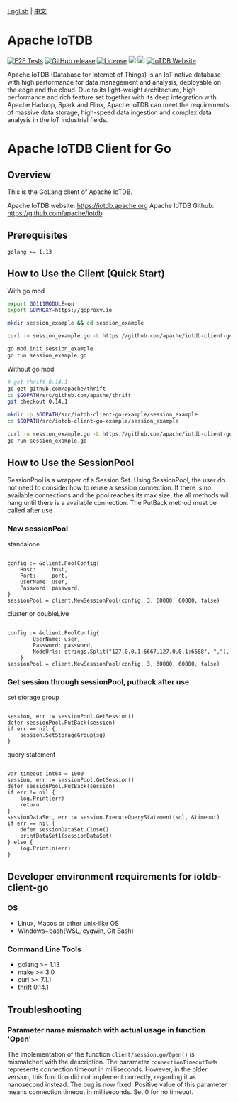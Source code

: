 <!--

    Licensed to the Apache Software Foundation (ASF) under one
    or more contributor license agreements.  See the NOTICE file
    distributed with this work for additional information
    regarding copyright ownership.  The ASF licenses this file
    to you under the Apache License, Version 2.0 (the
    "License"); you may not use this file except in compliance
    with the License.  You may obtain a copy of the License at

        http://www.apache.org/licenses/LICENSE-2.0

    Unless required by applicable law or agreed to in writing,
    software distributed under the License is distributed on an
    "AS IS" BASIS, WITHOUT WARRANTIES OR CONDITIONS OF ANY
    KIND, either express or implied.  See the License for the
    specific language governing permissions and limitations
    under the License.

-->
[English](./README.md) | [中文](./README_ZH.md)

# Apache IoTDB

[![E2E Tests](https://github.com/apache/iotdb-client-go/actions/workflows/e2e.yml/badge.svg)](https://github.com/apache/iotdb-client-go/actions/workflows/e2e.yml)
[![GitHub release](https://img.shields.io/github/release/apache/iotdb-client-go.svg)](https://github.com/apache/iotdb-client-go/releases)
[![License](https://img.shields.io/badge/license-Apache%202-4EB1BA.svg)](https://www.apache.org/licenses/LICENSE-2.0.html)
![](https://github-size-badge.herokuapp.com/apache/iotdb-client-go.svg)
![](https://img.shields.io/badge/platform-win10%20%7C%20macos%20%7C%20linux-yellow.svg)
[![IoTDB Website](https://img.shields.io/website-up-down-green-red/https/shields.io.svg?label=iotdb-website)](https://iotdb.apache.org/)


Apache IoTDB (Database for Internet of Things) is an IoT native database with high performance for 
data management and analysis, deployable on the edge and the cloud. Due to its light-weight 
architecture, high performance and rich feature set together with its deep integration with 
Apache Hadoop, Spark and Flink, Apache IoTDB can meet the requirements of massive data storage, 
high-speed data ingestion and complex data analysis in the IoT industrial fields.

# Apache IoTDB Client for Go

## Overview

This is the GoLang client of Apache IoTDB.

Apache IoTDB website: https://iotdb.apache.org
Apache IoTDB Github: https://github.com/apache/iotdb

## Prerequisites

    golang >= 1.13

## How to Use the Client (Quick Start)

With go mod

```sh
export GO111MODULE=on
export GOPROXY=https://goproxy.io

mkdir session_example && cd session_example

curl -o session_example.go -L https://github.com/apache/iotdb-client-go/raw/main/example/session_example.go

go mod init session_example
go run session_example.go
```

Without go mod

```sh
# get thrift 0.14.1
go get github.com/apache/thrift
cd $GOPATH/src/github.com/apache/thrift
git checkout 0.14.1

mkdir -p $GOPATH/src/iotdb-client-go-example/session_example
cd $GOPATH/src/iotdb-client-go-example/session_example

curl -o session_example.go -L https://github.com/apache/iotdb-client-go/raw/main/example/session_example.go
go run session_example.go
```

## How to Use the SessionPool
SessionPool is a wrapper of a Session Set. Using SessionPool, the user do not need to consider how to reuse a session connection.
If there is no available connections and the pool reaches its max size, the all methods will hang until there is a available connection.
The PutBack method must be called after use

### New sessionPool
standalone

```golang

config := &client.PoolConfig{
    Host:     host,
    Port:     port,
    UserName: user,
    Password: password,
}
sessionPool = client.NewSessionPool(config, 3, 60000, 60000, false)

```
cluster or doubleLive

```golang

config := &client.PoolConfig{
		UserName: user,
		Password: password,
		NodeUrls: strings.Split("127.0.0.1:6667,127.0.0.1:6668", ","),
	}
sessionPool = client.NewSessionPool(config, 3, 60000, 60000, false)

```

### Get session through sessionPool, putback after use

set storage group

```golang

session, err := sessionPool.GetSession()
defer sessionPool.PutBack(session)
if err == nil {
    session.SetStorageGroup(sg)
}

```

query statement

```golang

var timeout int64 = 1000
session, err := sessionPool.GetSession()
defer sessionPool.PutBack(session)
if err != nil {
    log.Print(err)
    return
}
sessionDataSet, err := session.ExecuteQueryStatement(sql, &timeout)
if err == nil {
    defer sessionDataSet.Close()
    printDataSet1(sessionDataSet)
} else {
    log.Println(err)
}

```


## Developer environment requirements for iotdb-client-go

### OS

* Linux, Macos or other unix-like OS
* Windows+bash(WSL, cygwin, Git Bash)

### Command Line Tools

* golang >= 1.13
* make >= 3.0
* curl >= 7.1.1
* thrift 0.14.1

## Troubleshooting

### Parameter name mismatch with actual usage in function 'Open'

The implementation of the function ```client/session.go/Open()``` is mismatched with the description.
The parameter `connectionTimeoutInMs` represents connection timeout in milliseconds.
However, in the older version, this function did not implement correctly, regarding it as nanosecond instead.
The bug is now fixed.
Positive value of this parameter means connection timeout in milliseconds.
Set 0 for no timeout.
